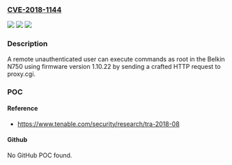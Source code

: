 ### [CVE-2018-1144](https://cve.mitre.org/cgi-bin/cvename.cgi?name=CVE-2018-1144)
![](https://img.shields.io/static/v1?label=Product&message=N750%20DB%20Wi-Fi%20Dual-Band%20N%2B%20Gigabit%20Router%20(F9K1103)&color=blue)
![](https://img.shields.io/static/v1?label=Version&message=n%2Fa&color=blue)
![](https://img.shields.io/static/v1?label=Vulnerability&message=Command%20Injection&color=brighgreen)

### Description

A remote unauthenticated user can execute commands as root in the Belkin N750 using firmware version 1.10.22 by sending a crafted HTTP request to proxy.cgi.

### POC

#### Reference
- https://www.tenable.com/security/research/tra-2018-08

#### Github
No GitHub POC found.

